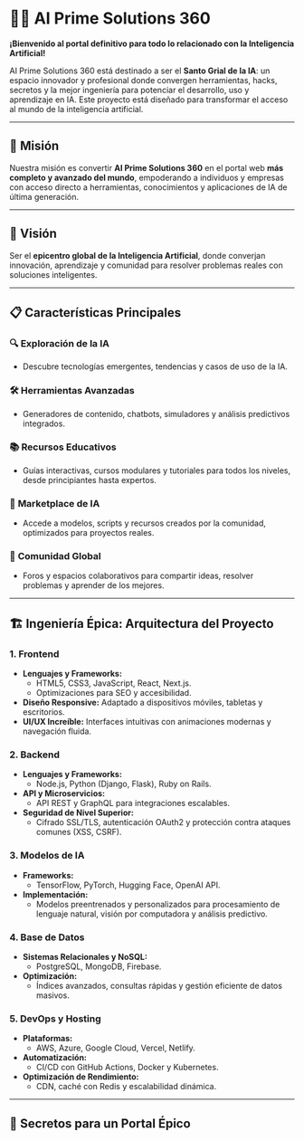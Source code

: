 # 🧠🌐 **AI Prime Solutions 360**  
**¡Bienvenido al portal definitivo para todo lo relacionado con la Inteligencia Artificial!**  

AI Prime Solutions 360 está destinado a ser el **Santo Grial de la IA**: un espacio innovador y profesional donde convergen herramientas, hacks, secretos y la mejor ingeniería para potenciar el desarrollo, uso y aprendizaje en IA. Este proyecto está diseñado para transformar el acceso al mundo de la inteligencia artificial.  

---

## 🚀 **Misión**  
Nuestra misión es convertir **AI Prime Solutions 360** en el portal web **más completo y avanzado del mundo**, empoderando a individuos y empresas con acceso directo a herramientas, conocimientos y aplicaciones de IA de última generación.  

---

## 🌟 **Visión**  
Ser el **epicentro global de la Inteligencia Artificial**, donde converjan innovación, aprendizaje y comunidad para resolver problemas reales con soluciones inteligentes.  

---

## 📋 **Características Principales**  
### 🔍 **Exploración de la IA**  
- Descubre tecnologías emergentes, tendencias y casos de uso de la IA.  

### 🛠️ **Herramientas Avanzadas**  
- Generadores de contenido, chatbots, simuladores y análisis predictivos integrados.  

### 📚 **Recursos Educativos**  
- Guías interactivas, cursos modulares y tutoriales para todos los niveles, desde principiantes hasta expertos.  

### 🏪 **Marketplace de IA**  
- Accede a modelos, scripts y recursos creados por la comunidad, optimizados para proyectos reales.  

### 💬 **Comunidad Global**  
- Foros y espacios colaborativos para compartir ideas, resolver problemas y aprender de los mejores.  

---

## 🏗️ **Ingeniería Épica: Arquitectura del Proyecto**  

### 1. **Frontend**  
- **Lenguajes y Frameworks:**  
  - HTML5, CSS3, JavaScript, React, Next.js.  
  - Optimizaciones para SEO y accesibilidad.  
- **Diseño Responsive:** Adaptado a dispositivos móviles, tabletas y escritorios.  
- **UI/UX Increíble:** Interfaces intuitivas con animaciones modernas y navegación fluida.  

### 2. **Backend**  
- **Lenguajes y Frameworks:**  
  - Node.js, Python (Django, Flask), Ruby on Rails.  
- **API y Microservicios:**  
  - API REST y GraphQL para integraciones escalables.  
- **Seguridad de Nivel Superior:**  
  - Cifrado SSL/TLS, autenticación OAuth2 y protección contra ataques comunes (XSS, CSRF).  

### 3. **Modelos de IA**  
- **Frameworks:**  
  - TensorFlow, PyTorch, Hugging Face, OpenAI API.  
- **Implementación:**  
  - Modelos preentrenados y personalizados para procesamiento de lenguaje natural, visión por computadora y análisis predictivo.  

### 4. **Base de Datos**  
- **Sistemas Relacionales y NoSQL:**  
  - PostgreSQL, MongoDB, Firebase.  
- **Optimización:**  
  - Índices avanzados, consultas rápidas y gestión eficiente de datos masivos.  

### 5. **DevOps y Hosting**  
- **Plataformas:**  
  - AWS, Azure, Google Cloud, Vercel, Netlify.  
- **Automatización:**  
  - CI/CD con GitHub Actions, Docker y Kubernetes.  
- **Optimización de Rendimiento:**  
  - CDN, caché con Redis y escalabilidad dinámica.  

---

## 🔑 **Secretos para un Portal Épico**  

###
